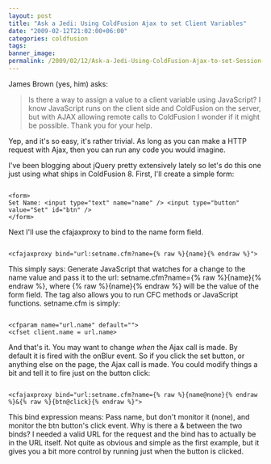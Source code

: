 ```yaml
---
layout: post
title: "Ask a Jedi: Using ColdFusion Ajax to set Client Variables"
date: "2009-02-12T21:02:00+06:00"
categories: coldfusion 
tags: 
banner_image: 
permalink: /2009/02/12/Ask-a-Jedi-Using-ColdFusion-Ajax-to-set-Session-Variables
---
```


James Brown (yes, him) asks:

<blockquote>
<p>
Is there a way to assign a value to a client variable using JavaScript?  I know JavaScript runs on the client side and ColdFusion on the server, but with AJAX allowing remote calls to ColdFusion I wonder if it might be possible.  Thank you
for your help.
</p>
</blockquote>

Yep, and it's so easy, it's rather trivial. As long as you can make a HTTP request with Ajax, then you can run any code you would imagine.
<!--more-->
I've been blogging about jQuery pretty extensively lately so let's do this one just using what ships in ColdFusion 8. First, I'll create a simple form:

<code>
&lt;form&gt;
Set Name: &lt;input type="text" name="name" /&gt; &lt;input type="button" value="Set" id="btn" /&gt;
&lt;/form&gt;
</code>

Next I'll use the cfajaxproxy to bind to the name form field.

<code>
&lt;cfajaxproxy bind="url:setname.cfm?name={% raw %}{name}{% endraw %}"&gt;
</code>

This simply says: Generate JavaScript that watches for a change to the name value and pass it to the url: setname.cfm?name={% raw %}{name}{% endraw %}, where {% raw %}{name}{% endraw %} will be the value of the form field. The tag also allows you to run CFC methods or JavaScript functions. setname.cfm is simply:

<code>
&lt;cfparam name="url.name" default=""&gt;
&lt;cfset client.name = url.name&gt;
</code>

And that's it. You may want to change <i>when</i> the Ajax call is made. By default it is fired with the onBlur event. So if you click the set button, or anything else on the page, the Ajax call is made. You could modify things a bit and tell it to fire just on the button click:

<code>
&lt;cfajaxproxy bind="url:setname.cfm?name={% raw %}{name@none}{% endraw %}&{% raw %}{btn@click}{% endraw %}"&gt;
</code>

This bind expression means: Pass name, but don't monitor it (none), and monitor the btn button's click event. Why is there a & between the two binds? I needed a valid URL for the request and the bind has to actually be in the URL itself. Not quite as obvious and simple as the first example, but it gives you a bit more control by running just when the button is clicked.